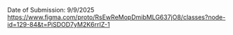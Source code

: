 Date of Submission: 9/9/2025
https://www.figma.com/proto/RsEwReMopDmibMLG637jO8/classes?node-id=129-84&t=PiSDOD7yM2K6rrIZ-1